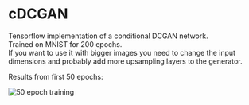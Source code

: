 # cDCGAN
Tensorflow implementation of a conditional DCGAN network.\
Trained on MNIST for 200 epochs.\
If you want to use it with bigger images you need to change the input dimensions and probably add more upsampling layers to the generator.

Results from first 50 epochs:

![50 epoch training](https://github.com/lyubomirr/CDCGAN_Tensorflow/blob/master/images/cdcgan_mnist.gif)

